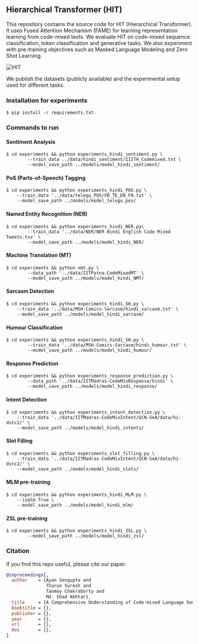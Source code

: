 ## Hierarchical Transformer (HIT)

This repository contains the source code for HIT (Hierarchical Transformer). It uses Fused Attention Mechanism (FAME) for learning representation learning from code-mixed texts. We evaluate HIT on code-mixed sequence classification, token classification and generative tasks. We also experiment with pre-training objectives such as Masked Language Modeling and Zero Shot Learning. 

![HIT](https://github.com/LCS2-IIITD/HIT-ACL2021-Codemixed-Representation/blob/main/image/model.png)

We publish the datasets (publicly available) and the experimental setup used for different tasks.

### Installation for experiments

	$ pip install -r requirements.txt

### Commands to run

#### Sentiment Analysis

	$ cd experiments && python experiments_hindi_sentiment.py \
			--train_data ../data/hindi_sentiment/IIITH_Codemixed.txt \
			--model_save_path ../models/model_hindi_sentiment/

#### PoS (Parts-of-Speech) Tagging 

	$ cd experiments && python experiments_hindi_POS.py \
		--train_data '../data/telegu_POS/FB_TE_EN_FN.txt' \
		--model_save_path ../models/model_telugu_pos/

#### Named Entity Recognition (NER)

    $ cd experiments && python experiments_hindi_NER.py\
    		--train_data '../data/NER/NER Hindi English Code Mixed Tweets.tsv' \
			--model_save_path ../models/model_hindi_NER/

#### Machine Translation (MT)

	$ cd experiments && python nmt.py \
			--data_path '../data/IITPatna-CodeMixedMT' \
			--model_save_path ../models/model_hindi_NMT/
			
#### Sarcasm Detection

	$ cd experiments && python experiments_hindi_SH.py \
		--train_data '../data/MSH-Comics-Sarcasm/hindi_sarcasm.txt' \
		--model_save_path ../models/model_hindi_sarcasm/
			
#### Humour Classification

	$ cd experiments && python experiments_hindi_SH.py \
			--train_data '../data/MSH-Comics-Sarcasm/hindi_humour.txt' \
			--model_save_path ../models/model_hindi_humour/
			
#### Response Prediction

	$ cd experiments && python experiments_response_prediction.py \
			--data_path '../data/IITMadras-CodeMixResponse/hindi' \
			--model_save_path ../models/model_hindi_response/
			
#### Intent Detection

	$ cd experiments && python experiments_intent_detection.py \
		--train_data '../data/IITMadras-CodeMixIntent/GCN-SeA/data/hi-dstc2/' \
		--model_save_path ../models/model_hindi_intents/

#### Slot Filling

	$ cd experiments && python experiments_slot_filling.py \
		--train_data '../data/IITMadras-CodeMixIntent/GCN-SeA/data/hi-dstc2/' \
		--model_save_path ../models/model_hindi_slots/

#### MLM pre-training

	$ cd experiments && python experiments_hindi_MLM.py \
		--ismlm True \
		--model_save_path ../models/model_hindi_mlm/

#### ZSL pre-training
			
	$ cd experiments && python experiments_hindi_ZSL.py \
			--model_save_path ../models/model_hindi_zsl/				
				


### Citation
If you find this repo useful, please cite our paper:
```BibTex
@inproceedings{,
  author    = {Ayan Sengupta and
               Tharun Suresh and
               Tanmoy Chakraborty and
               Md. Shad Akhtar},
  title     = {A Comprehensive Understanding of Code-mixed Language Semantics using Hierarchical Transformer},
  booktitle = {},
  publisher = {},
  year      = {},
  url       = {},
  doi       = {},
}
```
